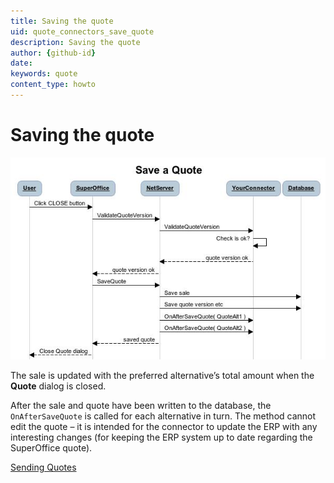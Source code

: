 ```yaml
---
title: Saving the quote
uid: quote_connectors_save_quote
description: Saving the quote
author: {github-id}
date:
keywords: quote
content_type: howto
---
```


# Saving the quote

![18][img1]

The sale is updated with the preferred alternative’s total amount when the **Quote** dialog is closed.

After the sale and quote have been written to the database, the `OnAfterSaveQuote` is called for each alternative in turn. The method cannot edit the quote – it is intended for the connector to update the ERP with any interesting changes (for keeping the ERP system up to date regarding the SuperOffice quote).

[Sending Quotes][1]

<!-- Referenced links -->
[1]: send-quote.md

<!-- Referenced images -->
[img1]: media/image018.jpg
